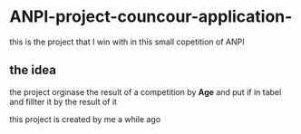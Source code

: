 # ANPI-project-councour-application-
this is the project that I win with in this small copetition of ANPI 

## the idea
the project orginase the result of a competition by **Age** 
and put if in tabel and fillter it by the result of it

this project is created by me a while ago

